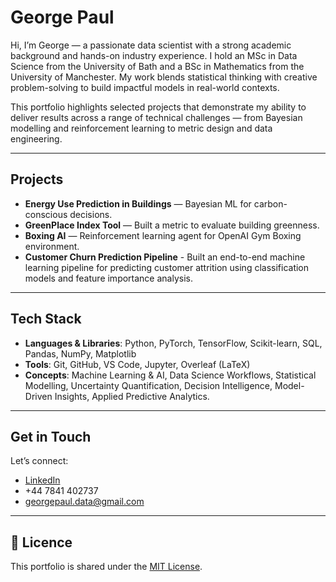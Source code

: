 # George Paul 

Hi, I’m George — a passionate data scientist with a strong academic background and hands-on industry experience. I hold an MSc in Data Science from the University of Bath and a BSc in Mathematics from the University of Manchester. My work blends statistical thinking with creative problem-solving to build impactful models in real-world contexts.

This portfolio highlights selected projects that demonstrate my ability to deliver results across a range of technical challenges — from Bayesian modelling and reinforcement learning to metric design and data engineering.

---

## Projects

- **Energy Use Prediction in Buildings** — Bayesian ML for carbon-conscious decisions.
- **GreenPlace Index Tool** — Built a metric to evaluate building greenness.
- **Boxing AI** — Reinforcement learning agent for OpenAI Gym Boxing environment.
- **Customer Churn Prediction Pipeline** - Built an end-to-end machine learning pipeline for predicting customer attrition using classification models and feature importance analysis.

---

## Tech Stack

- **Languages & Libraries**: Python, PyTorch, TensorFlow, Scikit-learn, SQL, Pandas, NumPy, Matplotlib  
- **Tools**: Git, GitHub, VS Code, Jupyter, Overleaf (LaTeX)  
- **Concepts**: Machine Learning & AI, Data Science Workflows, Statistical Modelling, Uncertainty Quantification, Decision Intelligence, Model-Driven Insights, Applied Predictive Analytics.

---

## Get in Touch

Let’s connect:

- [LinkedIn](https://www.linkedin.com/in/george-paul-9a08511b0)  
- +44 7841 402737
- georgepaul.data@gmail.com

---

## 📝 Licence

This portfolio is shared under the [MIT License](https://opensource.org/licenses/MIT).
